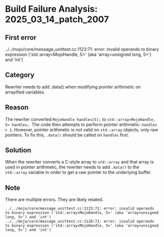 # Build Failure Analysis: 2025_03_14_patch_2007

## First error

../../mojo/core/message_unittest.cc:1123:71: error: invalid operands to binary expression ('std::array<MojoHandle, 5>' (aka 'array<unsigned long, 5>') and 'int')

## Category
Rewriter needs to add .data() when modifying pointer arithmetic on arrayified variables.

## Reason
The rewriter converted `MojoHandle handles[5];` to `std::array<MojoHandle, 5> handles;`. The code then attempts to perform pointer arithmetic: `handles + 1`. However, pointer arithmetic is not valid on `std::array` objects, only raw pointers. To fix this, `.data()` should be called on `handles` first.

## Solution
When the rewriter converts a C-style array to `std::array` and that array is used in pointer arithmetic, the rewriter needs to add `.data()` to the `std::array` variable in order to get a raw pointer to the underlying buffer.

## Note
There are multiple errors. They are likely related.
```
../../mojo/core/message_unittest.cc:1123:71: error: invalid operands to binary expression ('std::array<MojoHandle, 5>' (aka 'array<unsigned long, 5>') and 'int')
../../mojo/core/message_unittest.cc:1128:71: error: invalid operands to binary expression ('std::array<MojoHandle, 5>' (aka 'array<unsigned long, 5>') and 'int')
